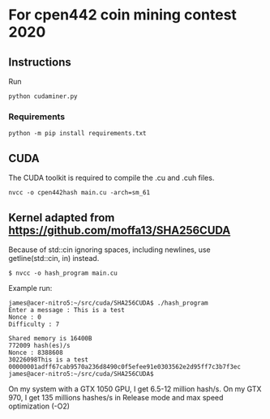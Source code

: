 # For cpen442 coin mining contest 2020

## Instructions
Run 
```
python cudaminer.py
```

### Requirements
```
python -m pip install requirements.txt
```

## CUDA
The CUDA toolkit is required to compile the .cu and .cuh files.
```
nvcc -o cpen442hash main.cu -arch=sm_61
```

## Kernel adapted from https://github.com/moffa13/SHA256CUDA

Because of std::cin ignoring spaces, including newlines, use getline(std::cin, in) instead.

`$ nvcc -o hash_program main.cu`

Example run:

```
james@acer-nitro5:~/src/cuda/SHA256CUDA$ ./hash_program 
Enter a message : This is a test
Nonce : 0
Difficulty : 7

Shared memory is 16400B
772009 hash(es)/s
Nonce : 8388608
30226098This is a test
00000001adff67cab9570a236d8490c0f5efee91e0303562e2d95ff7c3b7f3ec
james@acer-nitro5:~/src/cuda/SHA256CUDA$
```

On my system with a GTX 1050 GPU, I get 6.5-12 million hash/s.
On my GTX 970, I get 135 millions hashes/s in Release mode and max speed optimization (-O2)

